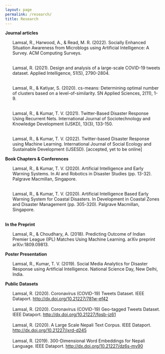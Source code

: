 ```yaml
---
layout: page
permalink: /research/
title: Research
---
```

<b>Journal articles</b>
<ul>
Lamsal, R., Harwood, A., & Read, M. R. (2022). Socially Enhanced Situation Awareness from Microblogs using Artificial Intelligence: A Survey. ACM Computing Surveys.
<br><br>  
  
Lamsal, R. (2021). Design and analysis of a large-scale COVID-19 tweets dataset. Applied Intelligence, 51(5), 2790-2804.
<br><br>

Lamsal, R., & Katiyar, S. (2020). cs-means: Determining optimal number of clusters based on a level-of-similarity. SN Applied Sciences, 2(11), 1-9.
<br><br>

Lamsal, R., & Kumar, T. V. (2021). Twitter-Based Disaster Response Using Recurrent Nets. International Journal of Sociotechnology and Knowledge Development (IJSKD), 13(3), 133-150.<br><br>

Lamsal, R., & Kumar, T. V. (2022). Twitter-based Disaster Response using Machine Learning. International Journal of Social Ecology and Sustainable Development (IJSESD). [accepted, yet to be online]

</ul>

<b>Book Chapters & Conferences</b>

<ul>

Lamsal, R., & Kumar, T. V. (2020). Artificial Intelligence and Early Warning Systems. In AI and Robotics in Disaster Studies (pp. 13-32). Palgrave Macmillan, Singapore.<br><br>

Lamsal, R., & Kumar, T. V. (2020). Artificial Intelligence Based Early Warning System for Coastal Disasters. In Development in Coastal Zones and Disaster Management (pp. 305-320). Palgrave Macmillan, Singapore.<br><br>

</ul>

<b>In the Preprint</b>

<ul>

Lamsal, R., & Choudhary, A. (2018). Predicting Outcome of Indian Premier League (IPL) Matches Using Machine Learning. arXiv preprint arXiv:1809.09813.

</ul>

<b>Poster Presentation</b>
<ul>

Lamsal, R., Kumar, T. V. (2019). Social Media Analytics for Disaster Response using Artificial Intelligence. National Science Day, New Delhi, India.

</ul>

<b>Public Datasets</b>

<ul>
Lamsal, R. (2020). Coronavirus (COVID-19) Tweets Dataset. IEEE Dataport. <a href="http://dx.doi.org/10.21227/781w-ef42">http://dx.doi.org/10.21227/781w-ef42</a><br><br>
Lamsal, R. (2020). Coronavirus (COVID-19) Geo-tagged Tweets Dataset. IEEE Dataport. <a href="http://dx.doi.org/10.21227/fpsb-jz61">http://dx.doi.org/10.21227/fpsb-jz61</a><br><br>
Lamsal, R. (2020). A Large Scale Nepali Text Corpus. IEEE Dataport. <a href="http://dx.doi.org/10.21227/jxrd-d245">http://dx.doi.org/10.21227/jxrd-d245</a><br><br>
Lamsal, R. (2019). 300-Dimensional Word Embeddings for Nepali Language. IEEE Dataport. <a href="http://dx.doi.org/10.21227/dz6s-my90">http://dx.doi.org/10.21227/dz6s-my90</a>
</ul>
